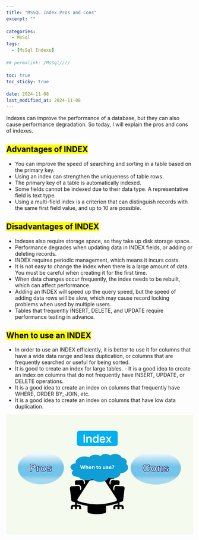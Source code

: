 ```yaml
---
title: "MSSQL Index Pros and Cons"
excerpt: ""

categories:
  - MsSql
tags:
  - [MsSql Indexe]

## permalink: /MsSql////  

toc: true
toc_sticky: true
 
date: 2024-11-08
last_modified_at: 2024-11-08
---
```


Indexes can improve the performance of a database, but they can also cause performance degradation. So today, I will explain the pros and cons of indexes.

## <mark>Advantages of INDEX</mark>

- You can improve the speed of searching and sorting in a table based on the primary key.
- Using an index can strengthen the uniqueness of table rows.
- The primary key of a table is automatically indexed.
- Some fields cannot be indexed due to their data type. A representative field is text type.
- Using a multi-field index is a criterion that can distinguish records with the same first field value, and up to 10 are possible.

## <mark>Disadvantages of INDEX</mark>

- Indexes also require storage space, so they take up disk storage space.
- Performance degrades when updating data in INDEX fields, or adding or deleting records.
- INDEX requires periodic management, which means it incurs costs.
- It is not easy to change the index when there is a large amount of data. You must be careful when creating it for the first time.
- When data changes occur frequently, the index needs to be rebuilt, which can affect performance.
- Adding an INDEX will speed up the query speed, but the speed of adding data rows will be slow, which may cause record locking problems when used by multiple users.
- Tables that frequently INSERT, DELETE, and UPDATE require performance testing in advance.

## <mark>When to use an INDEX</mark>

- In order to use an INDEX efficiently, it is better to use it for columns that have a wide data range and less duplication, or columns that are frequently searched or useful for being sorted.
- It is good to create an index for large tables. - It is a good idea to create an index on columns that do not frequently have INSERT, UPDATE, or DELETE operations.
- It is a good idea to create an index on columns that frequently have WHERE, ORDER BY, JOIN, etc.
- It is a good idea to create an index on columns that have low data duplication.

![When is it good to use INDEX?](/assets/images/postsImages/MsSql/1075_Index_Pros_Cons/1.png)
